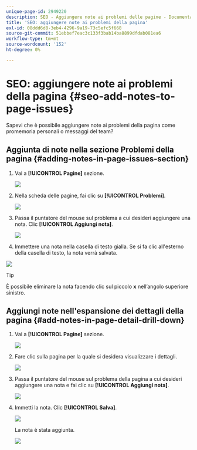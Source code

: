 ```yaml
---
unique-page-id: 2949220
description: SEO - Aggiungere note ai problemi delle pagine - Documentazione di Marketo - Documentazione del prodotto
title: 'SEO: aggiungere note ai problemi della pagina'
exl-id: 08ddd6d8-3eb4-4296-9a19-73c5efc5f668
source-git-commit: 51ebbef7eac3c133f3bab14ba8899dfdab081ea6
workflow-type: tm+mt
source-wordcount: '152'
ht-degree: 0%

---
```


# SEO: aggiungere note ai problemi della pagina {#seo-add-notes-to-page-issues}

Sapevi che è possibile aggiungere note ai problemi della pagina come promemoria personali o messaggi del team?

## Aggiunta di note nella sezione Problemi della pagina {#adding-notes-in-page-issues-section}

1. Vai a **[!UICONTROL Pagine]** sezione.

   ![](assets/image2014-9-18-13-3a11-3a43.png)

1. Nella scheda delle pagine, fai clic su **[!UICONTROL Problemi]**.

   ![](assets/image2014-9-18-13-3a12-3a0.png)

1. Passa il puntatore del mouse sul problema a cui desideri aggiungere una nota. Clic **[!UICONTROL Aggiungi nota]**.

   ![](assets/image2014-9-18-13-3a12-3a6.png)

1. Immettere una nota nella casella di testo gialla. Se si fa clic all&#39;esterno della casella di testo, la nota verrà salvata.

![](assets/image2014-9-18-13-3a12-3a32.png)

>[!TIP]
>
>È possibile eliminare la nota facendo clic sul piccolo **x** nell’angolo superiore sinistro.

## Aggiungi note nell&#39;espansione dei dettagli della pagina {#add-notes-in-page-detail-drill-down}

1. Vai a **[!UICONTROL Pagine]** sezione.

   ![](assets/image2014-9-18-13-3a12-3a59.png)

1. Fare clic sulla pagina per la quale si desidera visualizzare i dettagli.

   ![](assets/image2014-9-18-13-3a13-3a42.png)

1. Passa il puntatore del mouse sul problema della pagina a cui desideri aggiungere una nota e fai clic su **[!UICONTROL Aggiungi nota]**.

   ![](assets/image2014-9-18-13-3a13-3a46.png)

1. Immetti la nota. Clic **[!UICONTROL Salva]**.

   ![](assets/image2014-9-18-13-3a14-3a5.png)

   La nota è stata aggiunta.

   ![](assets/image2014-9-18-13-3a14-3a20.png)
